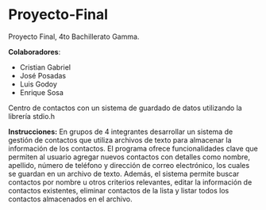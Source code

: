 # Proyecto-Final
Proyecto Final, 4to Bachillerato Gamma.

**Colaboradores**:
- Cristian Gabriel
- José Posadas
- Luis Godoy
- Enrique Sosa

Centro de contactos con un sistema de guardado de datos utilizando la librería stdio.h

**Instrucciones:** En grupos de 4 integrantes desarrollar un sistema de gestión de contactos que utiliza archivos de texto para almacenar la información de los contactos. El programa ofrece funcionalidades clave que permiten al usuario agregar nuevos contactos con detalles como nombre, apellido, número de teléfono y dirección de correo electrónico, los cuales se guardan en un archivo de texto. Además, el sistema permite buscar contactos por nombre u otros criterios relevantes, editar la información de contactos existentes, eliminar contactos de la lista y listar todos los contactos almacenados en el archivo.